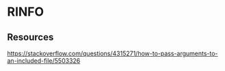 # RINFO



## Resources

https://stackoverflow.com/questions/4315271/how-to-pass-arguments-to-an-included-file/5503326

